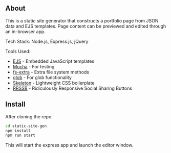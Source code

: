 ## About

This is a static site generator that constructs a portfolio page from JSON data and EJS templates. Page content can be previewed and edited through an in-browser app.

Tech Stack: Node.js, Express.js, jQuery

Tools Used:
- [EJS](https://ejs.co/) - Embedded JavaScript templates
- [Mocha](https://mochajs.org/) - For testing
- [fs-extra](https://github.com/jprichardson/node-fs-extra) - Extra file system methods
- [glob](https://github.com/isaacs/node-glob#readme) - For glob functionality
- [Skeleton](http://getskeleton.com/) - Lightweight CSS boilerplate
- [RRSSB](https://github.com/kni-labs/rrssb) - Ridiculously Responsive Social Sharing Buttons

## Install

After cloning the repo:

```sh
cd static-site-gen
npm install
npm run start
```

This will start the express app and launch the editor window.